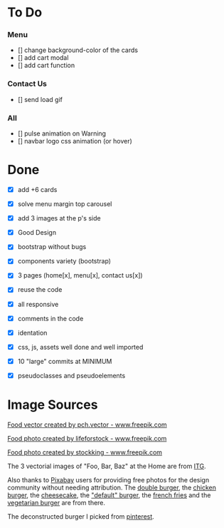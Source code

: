 # To Do

### Menu
- [] change background-color of the cards
- [] add cart modal
- [] add cart function

### Contact Us

- [] send load gif

### All
- [] pulse animation on Warning
- [] navbar logo css animation (or hover)

# Done

- [x] add +6 cards
- [x] solve menu margin top carousel
- [x] add 3 images at the p's side

- [x] Good Design
- [x] bootstrap without bugs
- [x] components variety (bootstrap)
- [x] 3 pages (home[x], menu[x], contact us[x])
- [x] reuse the code
- [x] all responsive
- [x] comments in the code
- [x] identation
- [x] css, js, assets well done and well imported
- [x] 10 "large" commits at MINIMUM
- [x] pseudoclasses and pseudoelements

# Image Sources

<a href="https://www.freepik.com/vectors/food">Food vector created by pch.vector - www.freepik.com</a>

<a href="https://www.freepik.com/photos/food">Food photo created by lifeforstock - www.freepik.com</a>

<a href="https://www.freepik.com/photos/food">Food photo created by stockking - www.freepik.com</a>

The 3 vectorial images of "Foo, Bar, Baz" at the Home are from [ITG](https://app.itg.digital).

Also thanks to [Pixabay](https://pixabay.com/) users for providing free photos for the design community without needing attribution. The [double burger](https://pixabay.com/photos/hamburguer-burguer-fries-5829560/), the [chicken burger](https://pixabay.com/photos/burger-fastfood-chicken-black-1830695/), the [cheesecake](https://pixabay.com/photos/cheesecake-table-dessert-cream-1578691/), the ["default" burger](https://pixabay.com/photos/hamburger-sandwich-fast-food-5630646/), the [french fries](https://pixabay.com/photos/bowl-french-fries-food-fries-1842294/) and the [vegetarian burger](https://pixabay.com/photos/asparagus-burger-vegetarian-2258013/) are from there.

The deconstructed burger I picked from [pinterest](https://br.pinterest.com/pin/730849845752662354/).